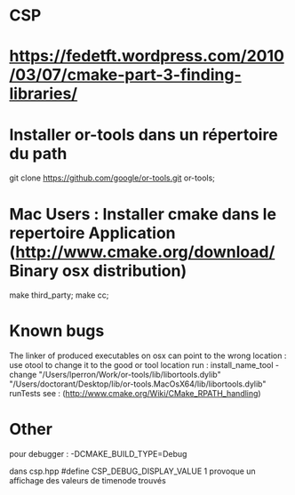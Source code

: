 # CSP
#
# https://fedetft.wordpress.com/2010/03/07/cmake-part-3-finding-libraries/
#
# Installer or-tools dans un répertoire du path
git clone https://github.com/google/or-tools.git or-tools;
# Mac Users : Installer cmake dans le repertoire Application (http://www.cmake.org/download/ Binary osx distribution)
make third_party;
make cc;
# Known bugs
The linker of produced executables on osx can point to the wrong location : use otool to change it to the good or tool location
run : install_name_tool -change "/Users/lperron/Work/or-tools/lib/libortools.dylib" "/Users/doctorant/Desktop/lib/or-tools.MacOsX64/lib/libortools.dylib" runTests
see : (http://www.cmake.org/Wiki/CMake_RPATH_handling)
# Other
pour debugger :
-DCMAKE_BUILD_TYPE=Debug

dans csp.hpp 
#define CSP_DEBUG_DISPLAY_VALUE 1
provoque un affichage des valeurs de timenode trouvés
